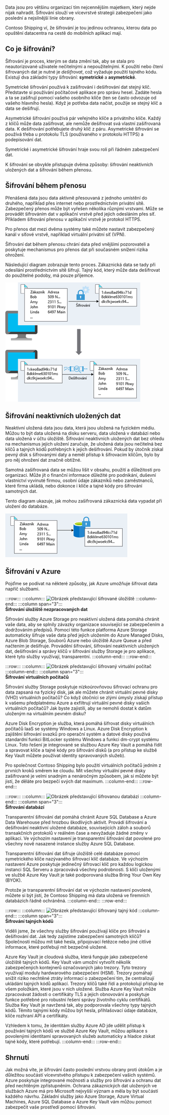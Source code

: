 Data jsou pro většinu organizací tím nejcennějším majetkem, který nejde nijak nahradit. Šifrování slouží ve vícevrstvé strategii zabezpečení jako poslední a nejsilnější linie obrany. 

Contoso Shipping ví, že šifrování je tou jedinou ochranou, kterou data po opuštění datacentra na cestě do mobilních aplikací mají.

## <a name="what-is-encryption"></a>Co je šifrování?

Šifrování je proces, kterým se data změní tak, aby se stala pro neautorizované uživatele nečitelnými a nepoužitelnými. K použití nebo čtení šifrovaných dat je nutné je *dešifrovat*, což vyžaduje použití tajného kódu. Existují dva základní typy šifrování: **symetrické** a **asymetrické**.

Symetrické šifrování používá k zašifrování i dešifrování dat stejný klíč. Představte si používání počítačové aplikace pro správu hesel. Zadáte hesla a ta se zašifrují pomocí vašeho osobního klíče (ten se často odvozuje od vašeho hlavního hesla). Když je potřeba data načíst, použije se stejný klíč a data se dešifrují.

Asymetrické šifrování používá pár veřejného klíče a privátního klíče. Každý z klíčů může data zašifrovat, ale nemůže dešifrovat svá vlastní zašifrovaná data. K dešifrování potřebujete druhý klíč z páru. Asymetrické šifrování se používá třeba u protokolu TLS (používaného v protokolu HTTPS) a podepisování dat.

Symetrické i asymetrické šifrování hraje svou roli při řádném zabezpečení dat. 

K šifrování se obvykle přistupuje dvěma způsoby: šifrování neaktivních uložených dat a šifrování během přenosu.

## <a name="encryption-in-transit"></a>Šifrování během přenosu

Přenášená data jsou data aktivně přesouvaná z jednoho umístění do druhého, například přes internet nebo prostřednictvím privátní sítě. Zabezpečený přenos může být vyřešen několika různými vrstvami. Může se provádět šifrováním dat v aplikační vrstvě před jejich odesláním přes síť. Příkladem šifrování přenosu v aplikační vrstvě je protokol HTTPS.

Pro přenos dat mezi dvěma systémy také můžete nastavit zabezpečený kanál v síťové vrstvě, například virtuální privátní síť (VPN).

Šifrování dat během přenosu chrání data před vnějšími pozorovateli a poskytuje mechanismus pro přenos dat při současném snížení rizika ohrožení.

Následující diagram zobrazuje tento proces. Zákaznická data se tady při odesílání prostřednictvím sítě šifrují. Tajný kód, který může data dešifrovat do použitelné podoby, má pouze příjemce.

![Obrázek s příkladem šifrování během přenosu Data se před přenosem zašifrují. Po dosažení cíle se pak data dešifrují.](../media/encryption-in-transit.png)

## <a name="encryption-at-rest"></a>Šifrování neaktivních uložených dat

Neaktivní uložená data jsou data, která jsou uložená na fyzickém médiu. Můžou to být data uložená na disku serveru, data uložená v databázi nebo data uložená v účtu úložiště. Šifrování neaktivních uložených dat bez ohledu na mechanismus jejich uložení zaručuje, že uložená data jsou nečitelná bez klíčů a tajných kódů potřebných k jejich dešifrování. Pokud by útočník získal pevný disk s šifrovanými daty a neměl přístup k šifrovacím klíčům, bylo by pro něj ohrožení dat značně obtížné.

Samotná zašifrovaná data se můžou lišit v obsahu, použití a důležitosti pro organizaci. Může jít o finanční informace důležité pro podnikání, duševní vlastnictví vyvinuté firmou, osobní údaje zákazníků nebo zaměstnanců, které firma ukládá, nebo dokonce i klíče a tajné kódy pro šifrování samotných dat.

Tento diagram ukazuje, jak mohou zašifrovaná zákaznická data vypadat při uložení do databáze.

![Obrázek s příkladem šifrování neaktivních uložených dat Data se uloží do úložiště v zašifrované podobě a přistupovat k nim lze pouze pomocí klíče.](../media/encryption-at-rest.png)

## <a name="encryption-on-azure"></a>Šifrování v Azure

Pojďme se podívat na některé způsoby, jak Azure umožňuje šifrovat data napříč službami.

:::row:::
  :::column:::
    ![Obrázek představující šifrované úložiště](../media/4-encrypt-raw-storage.png)
  :::column-end:::
    :::column span="3":::  
**Šifrování úložiště nezpracovaných dat**

Šifrování služby Azure Storage pro neaktivní uložená data pomáhá chránit vaše data, aby se splnily závazky organizace související se zabezpečením a dodržováním předpisů. Pomocí této funkce platforma Azure Storage automaticky šifruje vaše data před jejich uložením do Azure Managed Disks, Azure Blob Storage, Souborů Azure nebo úložiště Azure Queue a před načtením je dešifruje. Provádění šifrování, šifrování neaktivních uložených dat, dešifrování a správy klíčů v šifrování služby Storage je pro aplikace, které tyto služby využívají, transparentní.
  :::column-end:::
:::row-end:::

:::row:::
  :::column:::
    ![Obrázek představující šifrovaný virtuální počítač](../media/4-encrypt-virtual-machines.png)
  :::column-end:::
    :::column span="3":::  
**Šifrování virtuálních počítačů**

Šifrování služby Storage poskytuje nízkoúrovňovou šifrovací ochranu pro data zapsaná na fyzický disk, jak ale můžete chránit virtuální pevné disky (VHD) virtuálních počítačů? Co když útočníci se zlými úmysly získají přístup k vašemu předplatnému Azure a exfiltrují virtuální pevné disky vašich virtuálních počítačů? Jak byste zajistili, aby se nemohli dostat k datům uloženým na virtuálním pevném disku?

Azure Disk Encryption je služba, která pomáhá šifrovat disky virtuálních počítačů IaaS se systémy Windows a Linux. Azure Disk Encryption k zajištění šifrování svazků pro operační systém a datové disky používá standardní funkci BitLocker systému Windows a funkci dm-crypt systému Linux. Toto řešení je integrované se službou Azure Key Vault a pomáhá řídit a spravovat klíče a tajné kódy pro šifrování disků (a pro přístup ke službě Key Vault můžete používat identity spravovaných služeb).

Pro společnost Contoso Shipping bylo použití virtuálních počítačů jedním z prvních kroků směrem ke cloudu. Mít všechny virtuální pevné disky zašifrované je velmi snadným a nenáročným způsobem, jak si můžete být jistí, že děláte pro bezpečí svých dat maximum.
  :::column-end:::
:::row-end:::

:::row:::
  :::column:::
    ![Obrázek představující šifrovanou databázi](../media/4-encrypt-databases.png)
  :::column-end:::
    :::column span="3":::  
**Šifrování databází**

Transparentní šifrování dat pomáhá chránit Azure SQL Database a Azure Data Warehouse před hrozbou škodlivých aktivit. Provádí šifrování a dešifrování neaktivní uložené databáze, souvisejících záloh a souborů transakčních protokolů v reálném čase a nevyžaduje žádné změny v aplikaci. Ve výchozím nastavení je transparentní šifrování dat povolené pro všechny nově nasazené instance služby Azure SQL Database.

Transparentní šifrování dat šifruje úložiště celé databáze pomocí symetrického klíče nazývaného šifrovací klíč databáze. Ve výchozím nastavení Azure poskytuje jedinečný šifrovací klíč pro každou logickou instanci SQL Serveru a zpracovává všechny podrobnosti. S klíči uloženými ve službě Azure Key Vault je také podporovaná služba Bring Your Own Key (BYOK).

Protože je transparentní šifrování dat ve výchozím nastavení povolené, můžete si být jistí, že Contoso Shipping má data uložená ve firemních databázích řádně ochráněná.
  :::column-end:::
:::row-end:::

:::row:::
  :::column:::
    ![Obrázek představující šifrovaný tajný kód](../media/4-encrypt-secrets.png)
  :::column-end:::
    :::column span="3":::  
**Šifrování tajných kódů**

Viděli jsme, že všechny služby šifrování používají klíče pro šifrování a dešifrování dat. Jak tedy zajistíme zabezpečení samotných klíčů? Společnosti můžou mít také hesla, připojovací řetězce nebo jiné citlivé informace, které potřebují mít bezpečně uložené.

Azure Key Vault je cloudová služba, která funguje jako zabezpečené úložiště tajných kódů. Key Vault vám umožní vytvořit několik zabezpečených kontejnerů označovaných jako trezory. Tyto trezory využívají moduly hardwarového zabezpečení (HSM). Trezory pomáhají snížit riziko nechtěné ztráty informací o zabezpečení tím, že centralizují ukládání tajných kódů aplikací. Trezory klíčů také řídí a protokolují přístup ke všem položkám, které jsou v nich uložené. Služba Azure Key Vault může zpracovávat žádosti o certifikáty TLS a jejich obnovování a poskytuje funkce potřebné pro robustní řešení správy životního cyklu certifikátů. Služba Key Vault je navržená tak, aby podporovala všechny typy tajných kódů. Těmito tajnými kódy můžou být hesla, přihlašovací údaje databáze, klíče rozhraní API a certifikáty.

Vzhledem k tomu, že identitám služby Azure AD jde udělit přístup k používání tajných kódů ve službě Azure Key Vault, můžou aplikace s povolenými identitami spravovaných služeb automaticky a hladce získat tajné kódy, které potřebují.
  :::column-end:::
:::row-end:::

## <a name="summary"></a>Shrnutí

Jak možná víte, je šifrování často poslední vrstvou obrany proti útokům a je důležitou součástí vícevrstvého přístupu k zabezpečení vašich systémů. Azure poskytuje integrované možnosti a služby pro šifrování a ochranu dat před nechtěným zpřístupněním. Ochrana zákaznických dat uložených ve službách Azure má pro Microsoft nejvyšší význam a měla by být součástí každého návrhu. Základní služby jako Azure Storage, Azure Virtual Machines, Azure SQL Database a Azure Key Vault vám můžou pomoct zabezpečit vaše prostředí pomocí šifrování.
